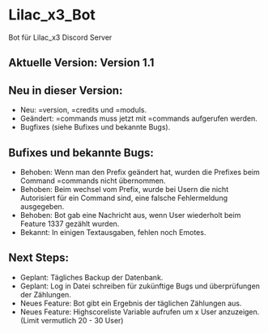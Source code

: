 # Lilac_x3_Bot
Bot für Lilac_x3 Discord Server

## Aktuelle Version: Version 1.1

## Neu in dieser Version:
- Neu: =version, =credits und =moduls.
- Geändert: =commands muss jetzt mit =commands <ModulName> <Berechtigungsgruppe> aufgerufen werden.  
- Bugfixes (siehe Bufixes und bekannte Bugs).

## Bufixes und bekannte Bugs:
- Behoben: Wenn man den Prefix geändert hat, wurden die Prefixes beim Command =commands nicht übernommen.
- Behoben: Beim wechsel vom Prefix, wurde bei Usern die nicht Autorisiert für ein Command sind, eine falsche Fehlermeldung ausgegeben.
- Behoben: Bot gab eine Nachricht aus, wenn User wiederholt beim Feature 1337 gezählt wurden.
- Bekannt: In einigen Textausgaben, fehlen noch Emotes.


## Next Steps:
- Geplant: Tägliches Backup der Datenbank.
- Geplant: Log in Datei schreiben für zukünftige Bugs und überprüfungen der Zählungen.
- Neues Feature: Bot gibt ein Ergebnis der täglichen Zählungen aus.
- Neues Feature: Highscoreliste Variable aufrufen um x User anzuzeigen. (Limit vermutlich 20 - 30 User)
